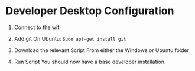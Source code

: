 Developer Desktop Configuration
=============================

1. Connect to the wifi

2. Add git
On Ubuntu:
`Sudo apt-get install git`

3. Download the relevant Script
From either the Windows or Ubuntu folder

4. Run Script
You should now have a base developer  installation.
